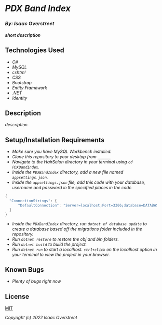 # _PDX Band Index_

### _By: Isaac Overstreet_

#### _short description_

## Technologies Used

* _C#_
* _MySQL_
* _cshtml_
* _CSS_
* _Bootstrap_
* _Entity Framework_
* _.NET_
* _Identity_

## Description

_description._

## Setup/Installation Requirements

* _Make sure you have MySQL Workbench installed._
* _Clone this repository to your desktop from `______`_
* _Navigate to the HairSalon directory in your terminal using `cd PDXBandIndex`._
* _Inside the `PDXBandIndex` directory, add a new file named `appsettings.json`._
* _Inside the `appsettings.json` file, add this code with your database, username and password in the specified places in the code._ 
```c#
{
  "ConnectionStrings": {
      "DefaultConnection": "Server=localhost;Port=3306;database=DATABASE HERE;uid=USERNAME;pwd=PASSWORD;"
  }
}
```
* _Inside the `PDXBandIndex` directory, run `dotnet ef database update` to create a database based off the migrations folder included in the repository._
* _Run `dotnet restore` to restore the obj and bin folders._
* _Run `dotnet build` to build the project._
* _Run `dotnet run` to start a localhost. `ctrl+click` on the localhost option in your terminal to view the project in your browser._

## Known Bugs

* _Plenty of bugs right now_

## License

[MIT](https://opensource.org/licenses/MIT)

_Copyright (c) 2022  Isaac Overstreet_
